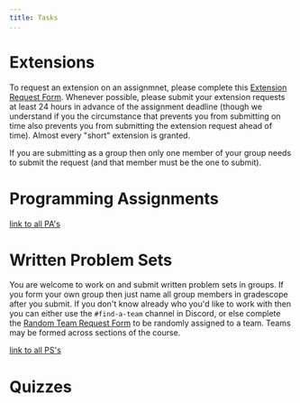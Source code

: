 ```yaml
---
title: Tasks
...
```


# Extensions

To request an extension on an assignmnet, please complete this [Extension Request Form](https://docs.google.com/forms/d/e/1FAIpQLSfKmoO7gv7weKcSshIxloepFePQzOEk99qtgGdh-omvKEUbmw/viewform?usp=sf_link). Whenever possible, please submit your extension requests at least 24 hours in advance of the assignment deadline (though we understand if you the circumstance that prevents you from submitting on time also prevents you from submitting the extension request ahead of time). Almost every "short" extension is granted. 

If you are submitting as a group then only one member of your group needs to submit the request (and that member must be the one to submit).

# Programming Assignments

 [link to all PA's](/pa.html)

# Written Problem Sets

You are welcome to work on and submit written problem sets in groups. If you form your own group then just name all group members in gradescope after you submit. If you don't know already who you'd like to work with then you can either use the `#find-a-team` channel in Discord, or else complete the [Random Team Request Form](https://docs.google.com/forms/d/e/1FAIpQLScHNVL79Np4hWT1_Uwy_Uy5Pwu1r4d_mQL9cRTYjdIbmThcTg/viewform?usp=sf_link) to be randomly assigned to a team. Teams may be formed across sections of the course.

[link to all PS's](/ps.html)

# Quizzes
